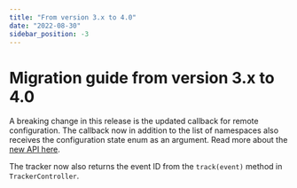 ```yaml
---
title: "From version 3.x to 4.0"
date: "2022-08-30"
sidebar_position: -3
---
```


# Migration guide from version 3.x to 4.0

A breaking change in this release is the updated callback for remote configuration. The callback now in addition to the list of namespaces also receives the configuration state enum as an argument. Read more about the [new API here](../remote-configuration.md).

The tracker now also returns the event ID from the `track(event)` method in `TrackerController`.
